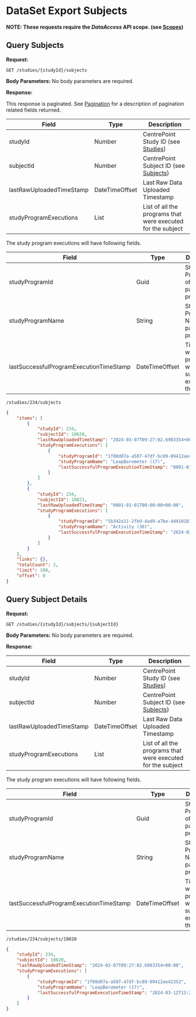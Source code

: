 # DataSet Export Subjects

**NOTE: These requests require the *DataAccess* API scope. (see [Scopes](scopes.md))**

## Query Subjects

**Request:**

```http
GET /studies/{studyId}/subjects
```

**Body Parameters:**
No body parameters are required.

**Response:**

This response is paginated. See [Pagination](pagination.md) for a description of pagination related fields returned.

|Field|Type|Description|
|-----|----|-----------|
|studyId|Number|CentrePoint Study ID (see [Studies](studies.md))|
|subjectId|Number|CentrePoint Subject ID (see [Subjects](subjects.md))|
|lastRawUploadedTimeStamp|DateTimeOffset|Last Raw Data Uploaded Timestamp|
|studyProgramExecutions|List|List of all the programs that were executed for the subject|

The study program executions will have following fields.

|Field|Type|Description|
|-----|----|-----------|
|studyProgramId|Guid|Study Program Id of a particular program|
|studyProgramName|String|Study Program Name of a particular program|
|lastSuccessfulProgramExecutionTimeStamp|DateTimeOffset|Timestamp when the program was successfully exscuted for the subject|

```examples
/studies/234/subjects
```

```json
{
    "items": [
        {
            "studyId": 234,
            "subjectId": 10820,
            "lastRawUploadedTimeStamp": "2024-03-07T09:27:02.6983354+00:00",
            "studyProgramExecutions": [
                {
                    "studyProgramId": "1f08d07a-a507-47df-bc89-09412ae42352",
                    "studyProgramName": "LeapBarometer (17)",
                    "lastSuccessfulProgramExecutionTimeStamp": "0001-01-01T00:00:00+00:00"
                }
            ]
        },
        {
            "studyId": 234,
            "subjectId": 10821,
            "lastRawUploadedTimeStamp": "0001-01-01T00:00:00+00:00",
            "studyProgramExecutions": [
                {
                    "studyProgramId": "5b342a11-2fb9-4ad9-a7be-4d410181f51c",
                    "studyProgramName": "Activity (30)",
                    "lastSuccessfulProgramExecutionTimeStamp": "2024-03-07T06:58:03.6743755+00:00"
                }
            ]
        }
    ],
    "links": {},
    "totalCount": 2,
    "limit": 100,
    "offset": 0
}
```

## Query Subject Details

**Request:**

```http
GET /studies/{studyId}/subjects/{subjectId}
```

**Body Parameters:**
No body parameters are required.

**Response:**

|Field|Type|Description|
|-----|----|-----------|
|studyId|Number|CentrePoint Study ID (see [Studies](studies.md))|
|subjectId|Number|CentrePoint Subject ID (see [Subjects](subjects.md))|
|lastRawUploadedTimeStamp|DateTimeOffset|Last Raw Data Uploaded Timestamp|
|studyProgramExecutions|List|List of all the programs that were executed for the subject|

The study program executions will have following fields.

|Field|Type|Description|
|-----|----|-----------|
|studyProgramId|Guid|Study Program Id of a particular program|
|studyProgramName|String|Study Program Name of a particular program|
|lastSuccessfulProgramExecutionTimeStamp|DateTimeOffset|Timestamp when the program was successfully exscuted for the subject|

```examples
/studies/234/subjects/10820
```

```json
{
    "studyId": 234,
    "subjectId": 10820,
    "lastRawUploadedTimeStamp": "2024-03-07T09:27:02.6983354+00:00",
    "studyProgramExecutions": [
        {
            "studyProgramId": "1f08d07a-a507-47df-bc89-09412ae42352",
            "studyProgramName": "LeapBarometer (17)",
            "lastSuccessfulProgramExecutionTimeStamp": "2024-03-12T13:26:19.0936591+00:00"
        }
    ]
}
```
